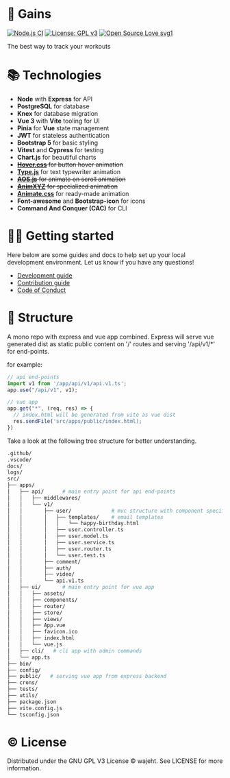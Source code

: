 # 💪 Gains

[![Node.js CI](https://github.com/allkindsofgains/gains/actions/workflows/deploy.yml/badge.svg?branch=main)](https://github.com/allkindsofgains/gains/actions/workflows/deploy.yml) [![License: GPL v3](https://img.shields.io/badge/License-GPLv3-blue.svg)](https://www.gnu.org/licenses/gpl-3.0) [![Open Source Love svg1](https://badges.frapsoft.com/os/v1/open-source.svg?v=103)](https://github.com/allkindsofgains/gains)

The best way to track your workouts

# 📚 Technologies

- **Node** with **Express** for API
- **PostgreSQL** for database
- **Knex** for database migration
- **Vue 3** with **Vite** tooling for UI
- **Pinia** for **Vue** state management
- **JWT** for stateless authentication
- **Bootstrap 5** for basic styling
- **Vitest** and **Cypress** for testing
- **Chart.js** for beautiful charts
- ~~**[Hover.css](https://ianlunn.github.io/Hover/)** for button hover animation~~
- **[Type.js](https://github.com/mattboldt/typed.js/)** for text typewriter animation
- ~~**[AOS.js](https://github.com/michalsnik/aos)** for animate on scroll animation~~
- ~~**[AnimXYZ](https://animxyz.com/)** for specialized animation~~
- **[Animate.css](https://animate.style/)** for ready-made animation
- **Font-awesome** and **Bootstrap-icon** for icons
- **Command And Conquer (CAC)** for CLI

# 👨‍💻 Getting started

Here below are some guides and docs to help set up your local development environment. Let us know if you have any questions!

- [Development guide](https://github.com/allkindsofgains/gains/blob/main/docs/GETTING_STARTED.md)
- [Contribution guide](https://github.com/allkindsofgains/gains/blob/main/docs/CONTRIBUTION.md)
- [Code of Conduct](https://github.com/allkindsofgains/gains/blob/main/docs/CODE_OF_CONDUCT.md)

# 📐 Structure

A mono repo with express and vue app combined. Express will serve vue generated dist as static public content on '/' routes and serving '/api/v1/\*' for end-points.

for example:

```js
// api end-points
import v1 from '/app/api/v1/api.v1.ts';
app.use("/api/v1", v1);

// vue app
app.get("*", (req, res) => {
  // index.html will be generated from vite as vue dist
  res.sendFile('src/apps/public/index.html);
})
```

Take a look at the following tree structure for better understanding.

```bash
.github/
.vscode/
docs/
logs/
src/
├── apps/
│   ├── api/      # main entry point for api end-points
│   │   ├── middlewares/
│   │   └── v1/
│   │       ├── user/             # mvc structure with component specific
│   │       │   ├── templates/    # email templates
│   │       │   │   └── happy-birthday.html
│   │       │   ├── user.controller.ts
│   │       │   ├── user.model.ts
│   │       │   ├── user.service.ts
│   │       │   ├── user.router.ts
│   │       │   └── user.test.ts
│   │       ├── comment/
│   │       ├── auth/
│   │       ├── video/
│   │       └── api.v1.ts
│   ├── ui/       # main entry point for vue app
│   │   ├── assets/
│   │   ├── components/
│   │   ├── router/
│   │   ├── store/
│   │   ├── views/
│   │   ├── App.vue
│   │   ├── favicon.ico
│   │   ├── index.html
│   │   └── vue.js
│   ├── cli/   # cli app with admin commands
│   └── app.ts
├── bin/
├── config/
├── public/   # serving vue app from express backend
├── crons/
├── tests/
├── utils/
├── package.json
├── vite.config.js
└── tsconfig.json
```

# © License

Distributed under the GNU GPL V3 License © wajeht. See LICENSE for more information.
